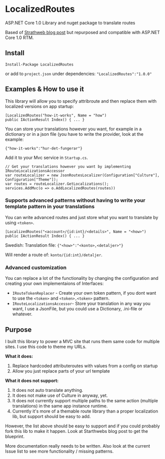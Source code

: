 # LocalizedRoutes
ASP.NET Core 1.0 Library and nuget package to translate routes

Based of [Strathweb blog post](http://www.strathweb.com/2015/11/localized-routes-with-asp-net-5-and-mvc-6/) but repurposed and compatible with ASP.NET Core 1.0 RTM.

## Install
`Install-Package LocalizedRoutes`

or add to `project.json` under dependencies:
`"LocalizedRoutes":"1.0.0"`

## Examples & How to use it

This library will allow you to specify attribroute and then replace them with localized versions on app startup:

```
[LocalizedRoutes("how-it-works", Name = "how")
public IActionResult Index() { ... }
```

You can store your translations however you want, for example in a dictionary or in a json file (you have to write the provider, look at the example:

`{"how-it-works":"hur-det-fungerar"}`

Add it to your Mvc service in `Startup.cs`.
```
// Get your translations however you want by implementing IRouteLocalizationsAccessor
var routeLocalizer = new JsonRoutesLocalizer(Configuration["Culture"], Configuration["Theme"]);
var routes = routeLocalizer.GetLocalizations();
services.AddMvc(o => o.AddLocalizedRoutes(routes))
```
### Supports advanced patterns without having to write your template pattern in your translations

You can write advanced routes and just store what you want to translate by using `<token>`.

```
[LocalizedRoutes("<account>/{id:int}/<details>", Name = "<how>")
public IActionResult Index() { ... }
```
Swedish:
Translation file: `{"<how>":"<konto>,<detaljer>"}`

Will render a route of: `konto/{id:int}/detaljer`.

### Advanced customization

You can replace a lot of the functionality by changing the configuration and creating your own implementaions of Interfaces:

* `IRouteTokenReplacer` - Create your own token pattern, if you dont want to use the `<token>` and `<token>,<token>` pattern.
* `IRouteLocalizationsAccessor`- Store your translation in any way you want, I use a JsonFile, but you could use a Dictionary, .ini-file or whatever.


## Purpose

I built this library to power a MVC site that runs them same code for multiple sites. I use this code to theme my URLs. 

**What it does:**  

1. Replace hardcoded attributeroutes with values from a config on startup
2. Allow you just replace parts of your url template


**What it does not support:**  

1. It does not auto translate anything.
2. It does not make use of Culture in anyway, yet.
3. It does not currently support multiple paths to the same action (multiple translations) in the same app instance runtime.
4. Currently it's more of a themable route library than a proper localization lib, but support should be easy to add.

However, the list above should be easy to support and if you could probably fork this lib to make it happen. Look at Starthwebs blog post to get the blueprint.

More documentation really needs to be written. Also look at the current Issue list to see more functionality / missing patterns. 

